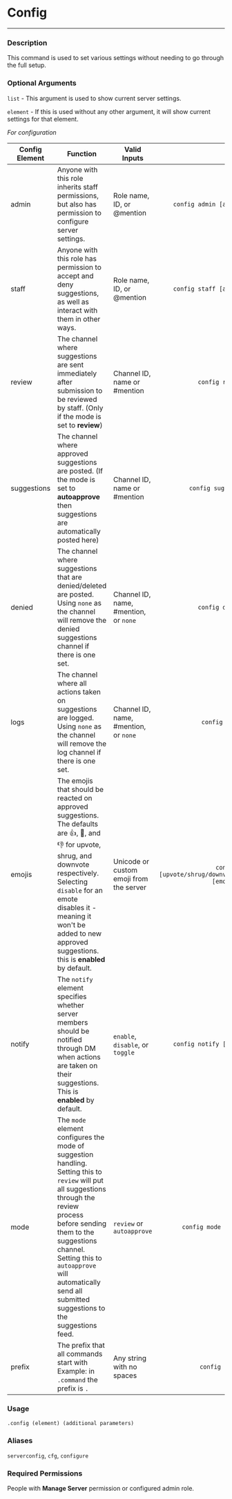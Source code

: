 # Config
---
### Description
This command is used to set various settings without needing to go through the full setup.
### Optional Arguments
`list` - This argument is used to show current server settings.

`element` - If this is used without any other argument, it will show current settings for that element.




*For configuration*














| Config Element | Function                                                                                                                                                                                                                                                                                             | Valid Inputs                            |                                     Usage                                     |
|----------------|------------------------------------------------------------------------------------------------------------------------------------------------------------------------------------------------------------------------------------------------------------------------------------------------------|-----------------------------------------|:-----------------------------------------------------------------------------:|
| admin          | Anyone with this role inherits staff permissions, but also has permission to configure server settings.                                                                                                                                                                                              | Role name, ID, or @mention              | `config admin [add/remove/list] [role]`                                       |
| staff          | Anyone with this role has permission to accept and deny suggestions, as well as interact with them in other ways.                                                                                                                                                                                    | Role name, ID, or @mention              | `config staff [add/remove/list] [role]`                                       |
| review         | The channel where suggestions are sent immediately after submission to be reviewed by staff. (Only if the mode is set to **review**)                                                                                                                                                                 | Channel ID, name or #mention            | `config review [channel]`                                                     |
| suggestions    | The channel where approved suggestions are posted. (If the mode is set to **autoapprove** then suggestions are automatically posted here)                                                                                                                                                            | Channel ID, name or #mention            | `config suggestions [channel]`                                                |
| denied         | The channel where suggestions that are denied/deleted are posted. Using `none` as the channel will remove the denied suggestions channel if there is one set.                                                                                                                                        | Channel ID, name, #mention, or `none`   | `config denied [channel]`                                                     |
| logs           | The channel where all actions taken on suggestions are logged. Using `none` as the channel will remove the log channel if there is one set.                                                                                                                                                          | Channel ID, name, #mention, or `none`   | `config logs [channel]`                                                       |
| emojis         | The emojis that should be reacted on approved suggestions. The defaults are 👍, 🤷, and 👎 for upvote, shrug, and downvote respectively. Selecting `disable` for an emote disables it - meaning it won't be added to new approved suggestions. this is **enabled** by default.                      | Unicode or custom emoji from the server | `config emojis [upvote/shrug/downvote/toggle/enable/disable] [emoji/disable]` |
| notify         | The `notify` element specifies whether server members should be notified through DM when actions are taken on their suggestions. This is **enabled** by default.                                                                                                                                     | `enable`, `disable`, or `toggle`        | `config notify [enable/disable/toggle]`                                       |
| mode           | The `mode` element configures the mode of suggestion handling. Setting this to `review` will put all suggestions through the review process before sending them to the suggestions channel. Setting this to `autoapprove` will automatically send all submitted suggestions to the suggestions feed. | `review` or `autoapprove`               | `config mode [review/autoapprove]`                                            |
| prefix         | The prefix that all commands start with Example: in `.command` the prefix is `.`                                                                                                                                                                                                                     | Any string with no spaces               | `config prefix [prefix]`                                                      |
### Usage
```
.config (element) (additional parameters)
```
### Aliases
`serverconfig`, `cfg`, `configure`
### Required Permissions
People with **Manage Server** permission or configured admin role.